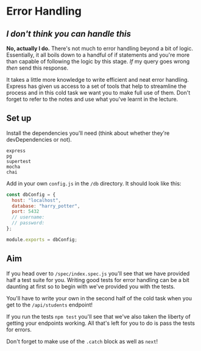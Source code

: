 # Error Handling

## _I don't think you can handle this_

**No, actually I do.** There's not much to error handling beyond a bit of logic. Essentially, it all boils down to a handful of if statements and you're more than capable of following the logic by this stage. _If_ my query goes wrong _then_ send this response.

It takes a little more knowledge to write efficient and neat error handling. Express has given us access to a set of tools that help to streamline the process and in this cold task we want you to make full use of them. Don't forget to refer to the notes and use what you've learnt in the lecture.

## Set up

Install the dependencies you'll need (think about whether they're devDependencies or not).

```
express
pg
supertest
mocha
chai
```

Add in your own `config.js` in the `/db` directory. It should look like this:

```js
const dbConfig = {
  host: "localhost",
  database: "harry_potter",
  port: 5432
  // username:
  // password:
};

module.exports = dbConfig;
```

## Aim

If you head over to `/spec/index.spec.js` you'll see that we have provided half a test suite for you. Writing good tests for error handling can be a bit daunting at first so to begin with we've provided you with the tests. 

You'll have to write your own in the second half of the cold task when you get to the `/api/students` endpoint!

If you run the tests `npm test` you'll see that we've also taken the liberty of getting your endpoints working. All that's left for you to do is pass the tests for errors.

Don't forget to make use of the `.catch` block as well as `next`!
